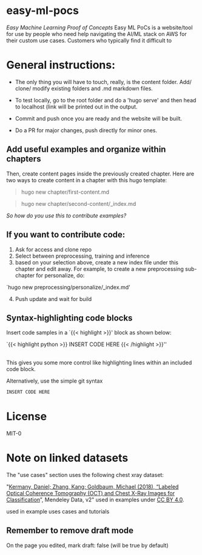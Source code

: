 # easy-ml-pocs 
_Easy Machine Learning Proof of Concepts_
Easy ML PoCs is a website/tool for use by people who need help navigating the AI/ML stack on AWS for their custom use cases. Customers who typically find it difficult to

# General instructions:
- The only thing you will have to touch, really, is the content folder. Add/ clone/ modify existing folders and .md markdown files.

- To test locally, go to the root folder and do a 'hugo serve' and then head to localhost (link will be printed out in the output. 

- Commit and push once you are ready and the website will be built.

- Do a PR for major changes, push directly for minor ones.


## Add useful examples and organize within chapters
Then, create content pages inside the previously created chapter. Here are two ways to create content in a chapter with this hugo template:

> hugo new chapter/first-content.md

> hugo new chapter/second-content/_index.md

*So how do you use this to contribute examples?*

## If you want to contribute code:

1. Ask for access and clone repo
2. Select between preprocessing, training and inference
3. based on your selection above, create a new index file under this chapter and edit away. For example, to create a new preprocessing sub-chapter for personalize, do:

`hugo new preprocessing/personalize/_index.md'

4. Push update and wait for build

## Syntax-highlighting code blocks

Insert code samples in a `{{< highlight >}}' block as shown below:

`{{< highlight python >}}
INSERT CODE HERE
{{< /highlight >}}''

<br>
This gives you some more control like highlighting lines within an included code block.

Alternatively, use the simple git syntax

```python
INSERT CODE HERE
``` 


# License
MIT-0

# Note on linked datasets
The "use cases" section uses the following chest xray dataset:

"[Kermany, Daniel; Zhang, Kang; Goldbaum, Michael (2018), “Labeled Optical Coherence Tomography (OCT) and Chest X-Ray Images for Classification](http://dx.doi.org/10.17632/rscbjbr9sj.2)”, Mendeley Data, v2" used in examples under [CC BY 4.0](https://creativecommons.org/licenses/by/4.0/).

used in example uses cases and tutorials

## Remember to remove draft mode
On the page you edited, mark draft: false (will be true by default)